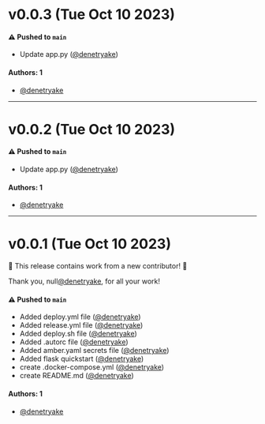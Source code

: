 # v0.0.3 (Tue Oct 10 2023)

#### ⚠️ Pushed to `main`

- Update app.py ([@denetryake](https://github.com/denetryake))

#### Authors: 1

- [@denetryake](https://github.com/denetryake)

---

# v0.0.2 (Tue Oct 10 2023)

#### ⚠️ Pushed to `main`

- Update app.py ([@denetryake](https://github.com/denetryake))

#### Authors: 1

- [@denetryake](https://github.com/denetryake)

---

# v0.0.1 (Tue Oct 10 2023)

:tada: This release contains work from a new contributor! :tada:

Thank you, null[@denetryake](https://github.com/denetryake), for all your work!

#### ⚠️ Pushed to `main`

- Added deploy.yml file ([@denetryake](https://github.com/denetryake))
- Added release.yml file ([@denetryake](https://github.com/denetryake))
- Added deploy.sh file ([@denetryake](https://github.com/denetryake))
- Added .autorc file ([@denetryake](https://github.com/denetryake))
- Added amber.yaml secrets file ([@denetryake](https://github.com/denetryake))
- Added flask quickstart ([@denetryake](https://github.com/denetryake))
- create .docker-compose.yml ([@denetryake](https://github.com/denetryake))
- create README.md ([@denetryake](https://github.com/denetryake))

#### Authors: 1

- [@denetryake](https://github.com/denetryake)
